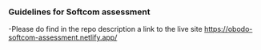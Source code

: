 ### Guidelines for Softcom assessment 

-Please do find in the repo description a link to the live site https://obodo-softcom-assessment.netlify.app/
